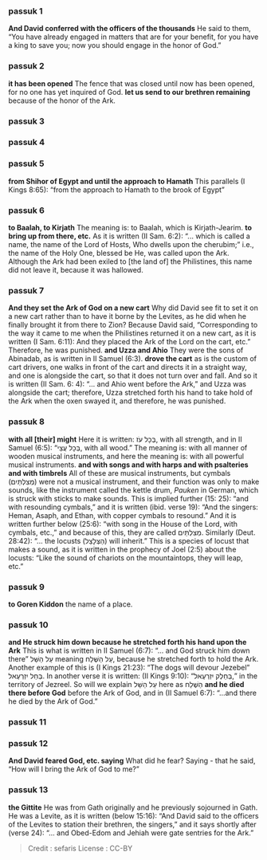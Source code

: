 
### passuk 1
<b>And David conferred with the officers of the thousands</b> He said to them, “You have already engaged in matters that are for your benefit, for you have a king to save you; now you should engage in the honor of God.”

### passuk 2
<b>it has been opened</b> The fence that was closed until now has been opened, for no one has yet inquired of God. <b>let us send to our brethren remaining</b> because of the honor of the Ark.

### passuk 3

### passuk 4

### passuk 5
<b>from Shihor of Egypt and until the approach to Hamath</b> This parallels (I Kings 8:65): “from the approach to Hamath to the brook of Egypt”

### passuk 6
<b>to Baalah, to Kirjath</b> The meaning is: to Baalah, which is Kirjath-Jearim.
<b>to bring up from there, etc.</b> As it is written (II Sam. 6:2): “... which is called a name, the name of the Lord of Hosts, Who dwells upon the cherubim;” i.e., the name of the Holy One, blessed be He, was called upon the Ark. Although the Ark had been exiled to [the land of] the Philistines, this name did not leave it, because it was hallowed.

### passuk 7
<b>And they set the Ark of God on a new cart</b> Why did David see fit to set it on a new cart rather than to have it borne by the Levites, as he did when he finally brought it from there to Zion? Because David said, “Corresponding to the way it came to me when the Philistines returned it on a new cart, as it is written (I Sam. 6:11): And they placed the Ark of the Lord on the cart, etc.” Therefore, he was punished.
<b>and Uzza and Ahio</b> They were the sons of Abinadab, as is written in II Samuel (6:3).
<b>drove the cart</b> as is the custom of cart drivers, one walks in front of the cart and directs it in a straight way, and one is alongside the cart, so that it does not turn over and fall. And so it is written (II Sam. 6: 4): “... and Ahio went before the Ark,” and Uzza was alongside the cart; therefore, Uzza stretched forth his hand to take hold of the Ark when the oxen swayed it, and therefore, he was punished.

### passuk 8
<b>with all [their] might</b> Here it is written: בְּכָל עֹז, with all strength, and in II Samuel (6:5): “בְּכָל עֲצֵי, with all wood.” The meaning is: with all manner of wooden musical instruments, and here the meaning is: with all powerful musical instruments.
<b>and with songs and with harps and with psalteries and with timbrels</b> All of these are musical instruments, but cymbals (מְצִלְתַּיִם) were not a musical instrument, and their function was only to make sounds, like the instrument called the kettle drum, <i>Pauken</i> in German, which is struck with sticks to make sounds. This is implied further (15: 25): “and with resounding cymbals,” and it is written (ibid. verse 19): “And the singers: Heman, Asaph, and Ethan, with copper cymbals to resound.” And it is written further below (25:6): “with song in the House of the Lord, with cymbals, etc.,” and because of this, they are called מְצִלְתַּיִם. Similarly (Deut. 28:42): “... the locusts (הַצְּלָצַל) will inherit.” This is a species of locust that makes a sound, as it is written in the prophecy of Joel (2:5) about the locusts: “Like the sound of chariots on the mountaintops, they will leap, etc.”

### passuk 9
<b>to Goren Kiddon</b> the name of a place.

### passuk 10
<b>and He struck him down because he stretched forth his hand upon the Ark</b> This is what is written in II Samuel (6:7): “... and God struck him down there” עַל הַשַּׁל meaning עַל הַשֶּׁלַח, because he stretched forth to hold the Ark. Another example of this is (I Kings 21:23): “The dogs will devour Jezebel” בְּחֵל יִזְרְעֶאל. In another verse it is written: (II Kings 9:10): “בְּחֵלֶק יִזְרְעֶאל,” in the territory of Jezreel. So will we explain עַל הַשַּׁל here as הַשֶּׁלַח
<b>and he died there before God</b> before the Ark of God, and in (II Samuel 6:7): “...and there he died by the Ark of God.”

### passuk 11

### passuk 12
<b>And David feared God, etc. saying</b> What did he fear? Saying - that he said, “How will I bring the Ark of God to me?”

### passuk 13
<b>the Gittite</b> He was from Gath originally and he previously sojourned in Gath. He was a Levite, as it is written (below 15:16): “And David said to the officers of the Levites to station their brethren, the singers,” and it says shortly after (verse 24): “... and Obed-Edom and Jehiah were gate sentries for the Ark.”

>Credit : sefaris
>License : CC-BY